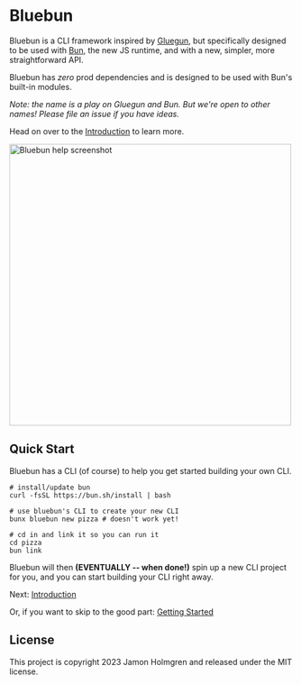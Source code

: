 # Bluebun

Bluebun is a CLI framework inspired by [Gluegun](https://github.com/infinitered/gluegun), but specifically designed to be used with [Bun](https://bun.sh), the new JS runtime, and with a new, simpler, more straightforward API.

Bluebun has _zero_ prod dependencies and is designed to be used with Bun's built-in modules.

_Note: the name is a play on Gluegun and Bun. But we're open to other names! Please file an issue if you have ideas._

Head on over to the [Introduction](docs/introduction.md) to learn more.

<img alt="Bluebun help screenshot" src="https://user-images.githubusercontent.com/1479215/271745349-c41dc1fe-1c84-4184-a617-f8c26507a6fb.png" width="500" />

## Quick Start

Bluebun has a CLI (of course) to help you get started building your own CLI.

```
# install/update bun
curl -fsSL https://bun.sh/install | bash

# use bluebun's CLI to create your new CLI
bunx bluebun new pizza # doesn't work yet!

# cd in and link it so you can run it
cd pizza
bun link
```

Bluebun will then **(EVENTUALLY -- when done!)** spin up a new CLI project for you, and you can start building your CLI right away.

Next: [Introduction](docs/introduction.md)

Or, if you want to skip to the good part: [Getting Started](docs/getting-started.md)

## License

This project is copyright 2023 Jamon Holmgren and released under the MIT license.

